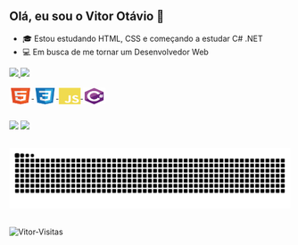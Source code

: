 ## Olá, eu sou o Vitor Otávio 👋


- 🎓 Estou estudando HTML, CSS e começando a estudar C# .NET
- 💻 Em busca de me tornar um Desenvolvedor Web

<div>
  <a href="https://github.com/VitorOB">
  <img height="180em" src="https://github-readme-stats.vercel.app/api?username=VitorOB&show_icons=true&theme=tokyonight&include_all_commits=true&count_private=true"/>
  <img height="180em" src="https://github-readme-stats.vercel.app/api/top-langs/?username=VitorOB&layout=compact&langs_count=7&theme=tokyonight"/>
</div>
 
<div style="display: inline_block"><br>
  <img align="center" alt="Vitor-HTML" height="30" width="40" src="https://raw.githubusercontent.com/devicons/devicon/master/icons/html5/html5-original.svg">
  <img align="center" alt="Vitor-CSS" height="30" width="40" src="https://raw.githubusercontent.com/devicons/devicon/master/icons/css3/css3-original.svg">
  <img align="center" alt="Vitor-Js" height="30" width="40" src="https://raw.githubusercontent.com/devicons/devicon/master/icons/javascript/javascript-plain.svg">
  <img align="center" alt="Vitor-Csharp" height="30" width="40" src="https://raw.githubusercontent.com/devicons/devicon/master/icons/csharp/csharp-original.svg">
</div>
  
 ##
  
 <div>
  <a href = "mailto:vitor.otavio15@gmail.com"><img src="https://img.shields.io/badge/Gmail-D14836?style=for-the-badge&logo=gmail&logoColor=white" target="_blank"></a>
  <a href="https://www.linkedin.com/in/vitorobarbosa/" target="_blank"><img src="https://img.shields.io/badge/-LinkedIn-%230077B5?style=for-the-badge&logo=linkedin&logoColor=white" target="_blank"></a>
 </div>
  
##
  
  ![Snake animation](https://github.com/VitorOB/VitorOB/blob/output/github-contribution-grid-snake.svg)
  
##
  
 <img src="https://komarev.com/ghpvc/?username=VitorOB&color=blue" alt="Vitor-Visitas" /> 
